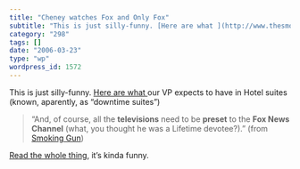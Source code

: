 ```yaml
---
title: "Cheney watches Fox and Only Fox"
subtitle: "This is just silly-funny. [Here are what ](http://www.thesmokinggun.com/archive/0322061cheney1.html)..."
category: "298"
tags: []
date: "2006-03-23"
type: "wp"
wordpress_id: 1572
---
```

This is just silly-funny. [Here are what ](http://www.thesmokinggun.com/archive/0322061cheney1.html)our VP expects to have in Hotel suites (known, aparently, as “downtime suites”)

> “And, of course, all the **televisions** need to be **preset** to the **Fox News Channel** (what, you thought he was a Lifetime devotee?).” (from [Smoking Gun](http://www.thesmokinggun.com/archive/0322061cheney1.html))

[Read the whole thing](http://www.thesmokinggun.com/graphics/art3/0322061cheney1.gif), it’s kinda funny.